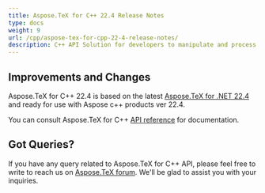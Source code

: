```yaml
---
title: Aspose.TeX for C++ 22.4 Release Notes
type: docs
weight: 9
url: /cpp/aspose-tex-for-cpp-22-4-release-notes/
description: C++ API Solution for developers to manipulate and process TeX and LaTeX files. Release Notes of Aspose.TeX API solution for C++ | Release 2022.04
---
```


## Improvements and Changes

Aspose.TeX for C++ 22.4  is based on the latest [Aspose.TeX for .NET 22.4](/tex/net/aspose-tex-for-net-22-4-release-notes/) and ready for use with Aspose c++ products ver 22.4.


You can consult Aspose.TeX for C++ [API reference](https://reference.aspose.com/tex/cpp/) for documentation.
 
## Got Queries?
If you have any query related to Aspose.TeX for C++ API, please feel free to write to reach us on [Aspose.TeX forum](https://forum.aspose.com/c/tex/). We'll be glad to assist you with your inquiries.
